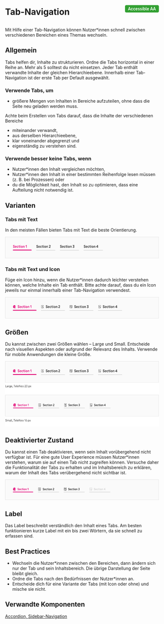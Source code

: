 <div style="display: inline-flex; align-items: center; justify-content: space-between; width: 100%;">
    <h1>Tab-Navigation</h1>
    <img src="assets/aa.png" alt="Accessible AA" />
</div>

Mit Hilfe einer Tab-Navigation können Nutzer\*innen schnell zwischen verschiedenen Bereichen eines Themas wechseln.

## Allgemein

Tabs helfen dir, Inhalte zu strukturieren. Ordne die Tabs horizontal in einer Reihe an. Mehr als 5 solltest du nicht einsetzen. Jeder Tab enthält verwandte Inhalte der gleichen Hierarchieebene. Innerhalb einer Tab-Navigation ist der erste Tab per Default ausgewählt.

### Verwende Tabs, um

- größere Mengen von Inhalten in Bereiche aufzuteilen, ohne dass die Seite neu geladen werden muss.

Achte beim Erstellen von Tabs darauf, dass die Inhalte der verschiedenen Bereiche

- miteinander verwandt,
- aus derselben Hierarchieebene,
- klar voneinander abgegrenzt und
- eigenständig zu verstehen sind.

### Verwende besser keine Tabs, wenn

- Nutzer\*innen den Inhalt vergleichen möchten,
- Nutzer\*innen den Inhalt in einer bestimmten Reihenfolge lesen müssen (z. B. bei Prozessen) oder
- du die Möglichkeit hast, den Inhalt so zu optimieren, dass eine Aufteilung nicht notwendig ist.

## Varianten

### Tabs mit Text

In den meisten Fällen bieten Tabs mit Text die beste Orientierung.

![Image Name](./img/tab_navigation_textonly.png)

### Tabs mit Text und Icon

Füge ein Icon hinzu, wenn die Nutzer\*innen dadurch leichter verstehen können, welche Inhalte ein Tab enthält. Bitte achte darauf, dass du ein Icon jeweils nur einmal innerhalb einer Tab-Navigation verwendest.

![Image Name](./img/tab_navigation_icon-text.png)

## Größen

Du kannst zwischen zwei Größen wählen – Large und Small. Entscheide nach visuellen Aspekten oder aufgrund der Relevanz des Inhalts. Verwende für mobile Anwendungen die kleine Größe.

![Image Name](./img/tab_navigation_sizes.png)

## Deaktivierter Zustand

Du kannst einen Tab deaktivieren, wenn sein Inhalt vorübergehend nicht verfügbar ist. Für eine gute User Experience müssen Nutzer\*innen verstehen, warum sie auf einen Tab nicht zugreifen können. Versuche daher die Funktionalität der Tabs zu erhalten und im Inhaltsbereich zu erklären, warum der Inhalt des Tabs verübergehend nicht sichtbar ist.

![Image Name](./img/tab_navigation_disabled.png)

## Label

Das Label beschreibt verständlich den Inhalt eines Tabs. Am besten funktionieren kurze Label mit ein bis zwei Wörtern, da sie schnell zu erfassen sind.

## Best Practices

- Wechseln die Nutzer\*innen zwischen den Bereichen, dann ändern sich nur der Tab und sein Inhaltsbereich. Die übrige Darstellung der Seite bleibt gleich.
- Ordne die Tabs nach den Bedürfnissen der Nutzer\*innen an.
- Entscheide dich für eine Variante der Tabs (mit Icon oder ohne) und mische sie nicht.

## Verwandte Komponenten

<a href="?path=/usage/components-accordion--standard">Accordion, </a>
<a href="?path=/usage/components-sidebar-navigation--standard">Sidebar-Navigation</a>
